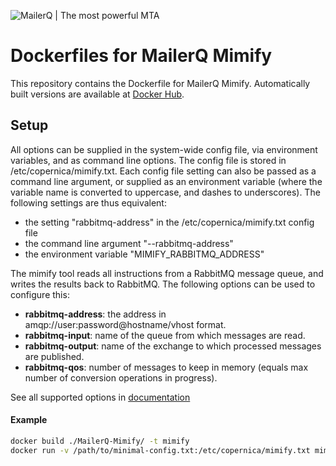 ![MailerQ | The most powerful MTA](https://media.copernica.com/logos/mailerq-logo.svg "MailerQ | The most powerful MTA")

# Dockerfiles for MailerQ Mimify
This repository contains the Dockerfile for MailerQ Mimify. Automatically built versions are available at [Docker Hub](https://hub.docker.com/r/mailerq/mimify/). 

## Setup
All options can be supplied in the system-wide config file, via environment variables, and as command line options. The config file is stored in /etc/copernica/mimify.txt. Each config file setting can also be passed as a command line argument, or supplied as an environment variable (where the variable name is converted to uppercase, and dashes to underscores). The following settings are thus equivalent:
 - the setting "rabbitmq-address" in the /etc/copernica/mimify.txt config file
 - the command line argument "--rabbitmq-address"
 - the environment variable "MIMIFY_RABBITMQ_ADDRESS"

The mimify tool reads all instructions from a RabbitMQ message queue, and writes the results back to RabbitMQ. The following options can be used to configure this:
 - **rabbitmq-address**: the address in amqp://user:password@hostname/vhost format.
 - **rabbitmq-input**: name of the queue from which messages are read.
 - **rabbitmq-output**: name of the exchange to which processed messages are published.
 - **rabbitmq-qos**: number of messages to keep in memory (equals max number of conversion operations in progress).

See all supported options in [documentation](https://www.mailerq.com/documentation/5.13/mailerq-mimify)

#### Example
```bash
docker build ./MailerQ-Mimify/ -t mimify
docker run -v /path/to/minimal-config.txt:/etc/copernica/mimify.txt mimify
```
